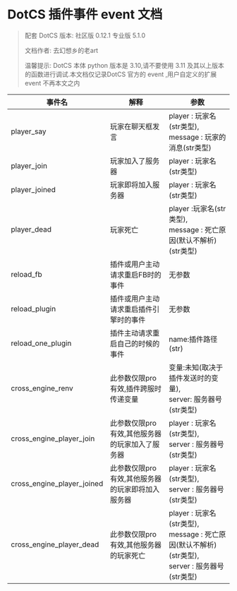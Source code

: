 # DotCS 插件事件 event 文档
> 配套 DotCS 版本: 社区版 0.12.1 专业版 5.1.0
>
> 文档作者: 去幻想乡的老art
>
> 温馨提示: DotCS 本体 python 版本是 3.10,请不要使用 3.11 及其以上版本的函数进行调试.本文档仅记录DotCS 官方的 event ,用户自定义的扩展 event 不再本文之内

| 事件名 | 解释 | 参数 |
| --- | --- | --- |
| player_say | 玩家在聊天框发言 | player : 玩家名(str类型),<br/>message : 玩家的消息(str类型)|
| player_join | 玩家加入了服务器 | player : 玩家名(str类型)|
| player_joined | 玩家即将加入服务器 | player : 玩家名(str类型)|
| player_dead | 玩家死亡 | player :玩家名(str类型),<br/>message : 死亡原因(默认不解析)(str类型)|
| reload_fb | 插件或用户主动请求重启FB时的事件 | 无参数 |
| reload_plugin | 插件或用户主动请求重启插件引擎时的事件 | 无参数 |
| reload_one_plugin | 插件主动请求重启自己的时候的事件 | name:插件路径(str) |
| cross_engine_renv | 此参数仅限pro有效,插件跨服时传递变量| 变量:未知(取决于插件发送时的变量),<br/>server: 服务器号(str类型)|
| cross_engine_player_join | 此参数仅限pro有效,其他服务器的玩家加入了服务器 | player : 玩家名(str类型),<br/>server : 服务器号(str类型)|
| cross_engine_player_joined | 此参数仅限pro有效,其他服务器的玩家即将加入服务器 | player : 玩家名(str类型),<br/>server : 服务器号(str类型)|
| cross_engine_player_dead | 此参数仅限pro有效,其他服务器的玩家死亡| player : 玩家名(str类型),<br/>message : 死亡原因(默认不解析)(str类型),<br/>server : 服务器号(str类型)|